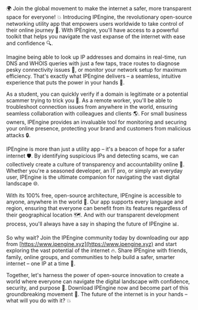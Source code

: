 🌍 Join the global movement to make the internet a safer, more transparent space for everyone! 💥 Introducing IPEngine, the revolutionary open-source networking utility app that empowers users worldwide to take control of their online journey 🚀. With IPEngine, you'll have access to a powerful toolkit that helps you navigate the vast expanse of the internet with ease and confidence 🔍.

Imagine being able to look up IP addresses and domains in real-time, run DNS and WHOIS queries with just a few taps, trace routes to diagnose pesky connectivity issues 📡, or monitor your network setup for maximum efficiency. That's exactly what IPEngine delivers – a seamless, intuitive experience that puts the power in your hands 💪.

As a student, you can quickly verify if a domain is legitimate or a potential scammer trying to trick you 🤑. As a remote worker, you'll be able to troubleshoot connection issues from anywhere in the world, ensuring seamless collaboration with colleagues and clients 🌎. For small business owners, IPEngine provides an invaluable tool for monitoring and securing your online presence, protecting your brand and customers from malicious attacks 🔒.

IPEngine is more than just a utility app – it's a beacon of hope for a safer internet 🛡️. By identifying suspicious IPs and detecting scams, we can collectively create a culture of transparency and accountability online 💯. Whether you're a seasoned developer, an IT pro, or simply an everyday user, IPEngine is the ultimate companion for navigating the vast digital landscape 🌐.

With its 100% free, open-source architecture, IPEngine is accessible to anyone, anywhere in the world 🔴. Our app supports every language and region, ensuring that everyone can benefit from its features regardless of their geographical location 🗺️. And with our transparent development process, you'll always have a say in shaping the future of IPEngine 📊.

So why wait? Join the IPEngine community today by downloading our app from [https://www.ipengine.xyz](https://www.ipengine.xyz) and start exploring the vast potential of the internet 🔥. Share IPEngine with friends, family, online groups, and communities to help build a safer, smarter internet – one IP at a time 💪.

Together, let's harness the power of open-source innovation to create a world where everyone can navigate the digital landscape with confidence, security, and purpose 🌟. Download IPEngine now and become part of this groundbreaking movement 🚀. The future of the internet is in your hands – what will you do with it? 💥